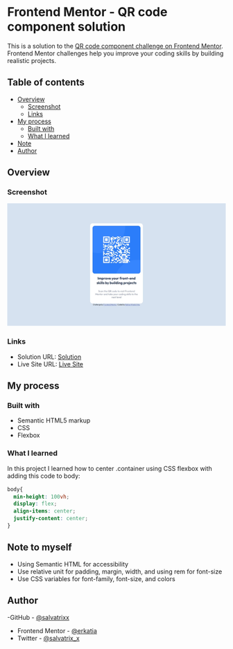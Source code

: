 # Frontend Mentor - QR code component solution

This is a solution to the [QR code component challenge on Frontend Mentor](https://www.frontendmentor.io/challenges/qr-code-component-iux_sIO_H). Frontend Mentor challenges help you improve your coding skills by building realistic projects. 

## Table of contents

- [Overview](#overview)
  - [Screenshot](#screenshot)
  - [Links](#links)
- [My process](#my-process)
  - [Built with](#built-with)
  - [What I learned](#what-i-learned)
- [Note](#note)
- [Author](#author)

## Overview

### Screenshot

![](./screenshot.jpg)

### Links

- Solution URL: [Solution](https://github.com/salvatrixx/qr-code)
- Live Site URL: [Live Site](https://qr-code-rutiaaa.vercel.app/)

## My process

### Built with

- Semantic HTML5 markup
- CSS
- Flexbox

### What I learned

In this project I learned how to center .container using CSS flexbox with adding this code to body:

```css
body{
  min-height: 100vh;
  display: flex;
  align-items: center;
  justify-content: center;
}
```

## Note to myself

- Using Semantic HTML for accessibility
- Use relative unit for padding, margin, width, and using rem for font-size
- Use CSS variables for font-family, font-size, and colors

## Author

-GitHub - [@salvatrixx](https://github.com/salvatrixx)
- Frontend Mentor - [@erkatia](https://www.frontendmentor.io/profile/erkatia)
- Twitter - [@salvatrix_x](https://twitter.com/salvatrix_x)
